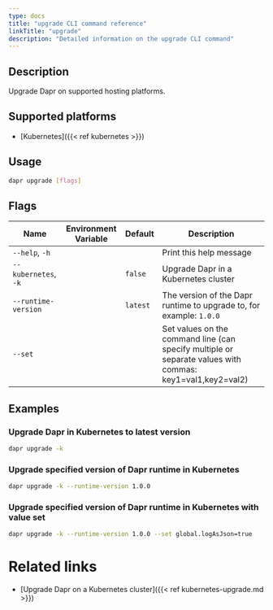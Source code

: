 ```yaml
---
type: docs
title: "upgrade CLI command reference"
linkTitle: "upgrade"
description: "Detailed information on the upgrade CLI command"
---
```


## Description

Upgrade Dapr on supported hosting platforms.

## Supported platforms

- [Kubernetes]({{< ref kubernetes >}})

## Usage
```bash
dapr upgrade [flags]
```

## Flags

| Name | Environment Variable | Default | Description
| --- | --- | --- | --- |
| `--help`, `-h` | | | Print this help message |
| `--kubernetes`, `-k` | | `false` | Upgrade Dapr in a Kubernetes cluster |
| `--runtime-version` | | `latest` | The version of the Dapr runtime to upgrade to, for example: `1.0.0` |
| `--set` | | | Set values on the command line (can specify multiple or separate values with commas: key1=val1,key2=val2) |

## Examples

### Upgrade Dapr in Kubernetes to latest version
```bash
dapr upgrade -k
```

### Upgrade specified version of Dapr runtime in Kubernetes
```bash
dapr upgrade -k --runtime-version 1.0.0
```

### Upgrade specified version of Dapr runtime in Kubernetes with value set
```bash
dapr upgrade -k --runtime-version 1.0.0 --set global.logAsJson=true
```
# Related links

- [Upgrade Dapr on a Kubernetes cluster]({{< ref kubernetes-upgrade.md >}})
